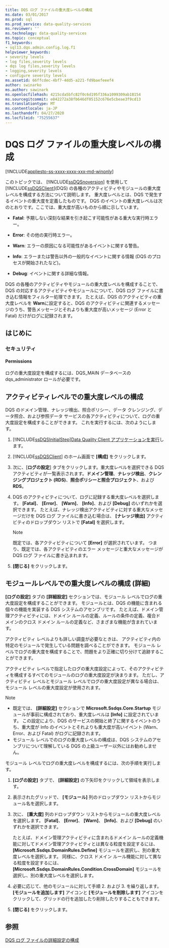 ```yaml
---
title: DQS ログ ファイルの重大度レベルの構成
ms.date: 03/01/2017
ms.prod: sql
ms.prod_service: data-quality-services
ms.reviewer: ''
ms.technology: data-quality-services
ms.topic: conceptual
f1_keywords:
- sql13.dqs.admin.config.log.f1
helpviewer_keywords:
- severity levels
- log files,severity levels
- dqs log files,severity levels
- logging,severity levels
- configure severity levels
ms.assetid: 66ffcdec-4bf7-4dd5-a221-fd9baefeeef4
author: swinarko
ms.author: sawinark
ms.openlocfilehash: 4215cda5bfc82f0c6d195f336a1099309ab18154
ms.sourcegitcommit: e042272a38fb646df05152c676e5cbeae3f9cd13
ms.translationtype: MT
ms.contentlocale: ja-JP
ms.lasthandoff: 04/27/2020
ms.locfileid: "75255637"
---
```

# <a name="configure-severity-levels-for-dqs-log-files"></a>DQS ログ ファイルの重大度レベルの構成

[!INCLUDE[appliesto-ss-xxxx-xxxx-xxx-md-winonly](../includes/appliesto-ss-xxxx-xxxx-xxx-md-winonly.md)]

  このトピックでは、 [!INCLUDE[ssDQSnoversion](../includes/ssdqsnoversion-md.md)] を使用して [!INCLUDE[ssDQSClient](../includes/ssdqsclient-md.md)](DQS) の各種のアクティビティやモジュールの重大度レベルを構成する方法について説明します。 重大度レベルとは、DQS で発生するイベントの重大度を定義したものです。 DQS のイベントの重大度レベルは次のとおりです。ここでは、重大度が高いものから順に示しています。  
  
-   **Fatal**: 予期しない深刻な結果を引き起こす可能性がある重大な実行時エラー。  
  
-   **Error**: その他の実行時エラー。  
  
-   **Warn**: エラーの原因になる可能性があるイベントに関する警告。  
  
-   **Info**: エラーまたは警告以外の一般的なイベントに関する情報 (DQS のプロセスが開始されたなど)。  
  
-   **Debug**: イベントに関する詳細な情報。  
  
 DQS の各種のアクティビティやモジュールの重大度レベルを構成することで、DQS の対応するアクティビティやモジュールについて、DQS ログ ファイルに書き込む情報をフィルター処理できます。 たとえば、DQS のアクティビティの重大度レベルを **Warn**に設定すると、DQS のアクティビティに関連するメッセージのうち、警告メッセージとそれよりも重大度が高いメッセージ (Error と Fatal) だけがログに記録されます。  
  
##  <a name="before-you-begin"></a><a name="BeforeYouBegin"></a> はじめに  
  
###  <a name="security"></a><a name="Security"></a> セキュリティ  
  
####  <a name="permissions"></a><a name="Permissions"></a> Permissions  
 ログの重大度設定を構成するには、DQS_MAIN データベースの dqs_administrator ロールが必要です。  
  
##  <a name="configure-severity-levels-at-activity-level"></a><a name="ConfigureActivity"></a>アクティビティレベルでの重大度レベルの構成  
 DQS のドメイン管理、ナレッジ検出、照合ポリシー、データ クレンジング、データ照合、および参照データ サービスの各アクティビティについて、ログの重大度設定を構成することができます。 これを実行するには、次のようにします。  
  
1.  [!INCLUDE[ssDQSInitialStep](../includes/ssdqsinitialstep-md.md)][Data Quality Client アプリケーションを実行](../data-quality-services/run-the-data-quality-client-application.md)します。  
  
2.  [!INCLUDE[ssDQSClient](../includes/ssdqsclient-md.md)] のホーム画面で **[構成]** をクリックします。  
  
3.  次に、[**ログの設定**] タブをクリックします。重大度レベルを選択できる DQS アクティビティが一覧表示されます。**ドメイン管理**、**ナレッジ検出**、**クレンジングプロジェクト (RDS)**、**照合ポリシーと照合プロジェクト**、および**RDS**。  
  
4.  DQS のアクティビティについて、ログに記録する重大度レベルを選択します。 **[Fatal]**、 **[Error]**、 **[Warn]**、 **[Info]**、および **[Debug]** のいずれかを選択できます。 たとえば、ナレッジ検出アクティビティに対する重大なメッセージだけを DQS ログ ファイルに書き込む場合は、 **[ナレッジ検出]** アクティビティのドロップダウン リストで **[Fatal]** を選択します。  
  
    > [!NOTE]  
    >  既定では、各アクティビティについて **[Error]** が選択されています。 つまり、既定では、各アクティビティのエラー メッセージと重大なメッセージが DQS ログ ファイルに書き込まれます。  
  
5.  **[閉じる]** をクリックします。  
  
##  <a name="configure-severity-levels-at-module-level-advanced"></a><a name="ConfigureModule"></a>モジュールレベルでの重大度レベルの構成 (詳細)  
 **[ログの設定]** タブの **[詳細設定]** セクションでは、モジュール レベルでログの重大度設定を構成することができます。 モジュールとは、DQS の機能に含まれる個々の機能を実装する DQS システムのアセンブリです。 たとえば、ドメイン管理アクティビティには、ドメイン ルールの定義、ルールの条件の定義、複合ドメインのクロス ドメイン ルールの定義など、さまざまな機能が含まれています。  
  
 アクティビティ レベルよりも詳しい調査が必要なときは、 アクティビティ内の特定のモジュールで発生している問題を調べることができます。 モジュール レベルでログの重大度を構成することで、問題をより正確に切り分けて追跡することができます。  
  
 アクティビティ レベルで指定したログの重大度設定によって、そのアクティビティを構成するすべてのモジュールのログの重大度設定が決まります。 ただし、アクティビティ レベルとモジュール レベルでログの重大度設定が異なる場合は、モジュール レベルの重大度設定が使用されます。  
  
> [!NOTE]
>  -   既定では、 **[詳細設定]** セクションで **Microsoft.Ssdqs.Core.Startup** モジュールが事前に構成されており、重大度レベルは **[Info]** に設定されています。 この設定により、DQS のサービスの開始と終了に関するイベントのうち、重大度が Info のイベントとそれよりも重大度が高いイベント (Warn、Error、および Fatal) がログに記録されます。  
> -   モジュール レベルでのログの重大度レベルの構成は、DQS システムのアセンブリについて理解している DQS の上級ユーザー以外にはお勧めしません。  
  
 モジュール レベルでログの重大度レベルを構成するには、次の手順を実行します。  
  
1.  **[ログの設定]** タブで、 **[詳細設定]** の下矢印をクリックして領域を表示します。  
  
2.  表示されたグリッドで、 **[モジュール]** 列のドロップダウン リストからモジュール名を選択します。  
  
3.  次に、 **[重大度]** 列のドロップダウン リストからモジュールの重大度レベルを選択します。 **[Fatal]**、 **[Error]**、 **[Warn]**、 **[Info]**、および **[Debug]** のいずれかを選択できます。  
  
     たとえば、ドメイン管理アクティビティに含まれるドメイン ルールの定義機能に対してドメイン管理アクティビティとは異なる粒度を設定するには、 **[Microsoft.Ssdqs.DomainRules.Define]** モジュールを選択し、別の重大度レベルを選択します。 同様に、クロス ドメイン ルール機能に対して異なる粒度を設定するには、 **[Microsoft.Ssdqs.DomainRules.Condition.CrossDomain]** モジュールを選択し、別の重大度レベルを選択します。  
  
4.  必要に応じて、他のモジュールに対して手順 2. および 3. を繰り返します。 **[モジュールを追加します]** アイコンと **[モジュールを削除します]** アイコンをクリックして、グリッドの行を追加したり削除したりすることもできます。  
  
5.  **[閉じる]** をクリックします。  
  
## <a name="see-also"></a>参照  
 [DQS ログ ファイルの詳細設定の構成](../data-quality-services/configure-advanced-settings-for-dqs-log-files.md)  
  
  
